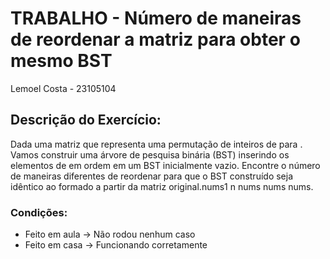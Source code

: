 # TRABALHO - Número de maneiras de reordenar a matriz para obter o mesmo BST

Lemoel Costa - 23105104

## Descrição do Exercício:

Dada uma matriz que representa uma permutação de inteiros de para . Vamos construir uma árvore de pesquisa binária (BST) inserindo os elementos de em ordem em um BST inicialmente vazio. Encontre o número de maneiras diferentes de reordenar para que o BST construído seja idêntico ao formado a partir da matriz original.nums1 n nums nums nums.

### Condições:

- Feito em aula -> Não rodou nenhum caso
- Feito em casa -> Funcionando corretamente
